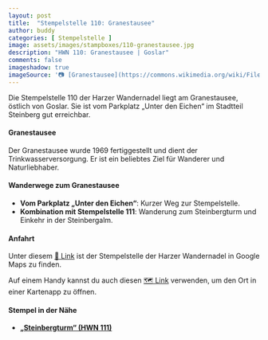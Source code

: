 ```yaml
---
layout: post
title:  "Stempelstelle 110: Granestausee"
author: buddy
categories: [ Stempelstelle ]
image: assets/images/stampboxes/110-granestausee.jpg
description: "HWN 110: Granestausee | Goslar"
comments: false
imageshadow: true
imageSource: '📷 [Granestausee](https://commons.wikimedia.org/wiki/File:Granestausee.jpg) von <a href="//commons.wikimedia.org/wiki/User:B.Thomas95" title="User:B.Thomas95">Thomas Binder</a> unter Lizenz [CC BY-SA 4.0](https://creativecommons.org/licenses/by-sa/4.0)'
---
```


Die Stempelstelle 110 der Harzer Wandernadel liegt am Granestausee, östlich von Goslar. Sie ist vom Parkplatz „Unter den Eichen“ im Stadtteil Steinberg gut erreichbar. 

#### Granestausee

Der Granestausee wurde 1969 fertiggestellt und dient der Trinkwasserversorgung. Er ist ein beliebtes Ziel für Wanderer und Naturliebhaber. 

#### Wanderwege zum Granestausee

- **Vom Parkplatz „Unter den Eichen“**: Kurzer Weg zur Stempelstelle. 
- **Kombination mit Stempelstelle 111**: Wanderung zum Steinbergturm und Einkehr in der Steinbergalm. 

#### Anfahrt

Unter diesem [📍 Link](https://www.google.com/maps/dir/?api=1&origin=&destination=51.90058%2C%2010.38222) ist der Stempelstelle der Harzer Wandernadel in Google Maps zu finden.

<div class="android-only">
  Auf einem Handy kannst du auch diesen 
  <a href="geo:51.90058,10.38222">🗺️ Link</a> 
  verwenden, um den Ort in einer Kartenapp zu öffnen.
  <p></p>
</div>

#### Stempel in der Nähe

- [**„Steinbergturm“ (HWN 111)**](/stempelstelle-111-steinbergturm-steinbergalm)
